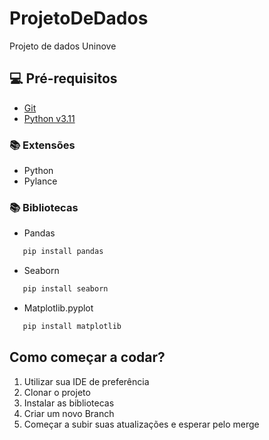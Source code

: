 # ProjetoDeDados
Projeto de dados Uninove


## 💻 Pré-requisitos

* <a href= "https://git-scm.com/downloads"> Git </a>
* <a href= "https://www.python.org/downloads/"> Python v3.11 </a>

### :books: Extensões

* Python
* Pylance
### :books: Bibliotecas

* Pandas
```sh
   pip install pandas
   ```
* Seaborn
```sh
   pip install seaborn
   ```
* Matplotlib.pyplot
```sh
   pip install matplotlib
   ```


## Como começar a codar?

1. Utilizar sua IDE de preferência
2. Clonar o projeto
3. Instalar as bibliotecas
4. Criar um novo Branch 
5. Começar a subir suas atualizações e esperar pelo merge
